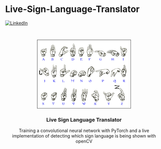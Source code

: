 # Live-Sign-Language-Translator

<!-- PROJECT SHIELDS -->

[![LinkedIn][linkedin-shield]][linkedin-url]



<!-- PROJECT LOGO -->
<br />
<p align="center">
  <a href="https://github.com/justinrhee1114/Live-Sign-Language-Translator">
    <img src="images/asl-american-sign-language.png" alt="Logo" width="300" height="220">
  </a>

  <h3 align="center">Live Sign Language Translator</h3>

  <p align="center">
    Training a convolutional neural network with PyTorch and a live implementation of detecting which sign language is being shown with openCV 
    
  </p>
</p>



[linkedin-shield]: https://img.shields.io/badge/-LinkedIn-black.svg?style=for-the-badge&logo=linkedin&colorB=555
[linkedin-url]: https://www.linkedin.com/in/justinjwlee1114/

